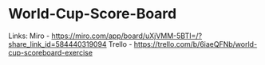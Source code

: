 # World-Cup-Score-Board

Links:
Miro - https://miro.com/app/board/uXjVMM-5BTI=/?share_link_id=584440319094
Trello - https://trello.com/b/6iaeQFNb/world-cup-scoreboard-exercise
